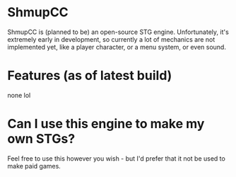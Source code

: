 # ShmupCC
ShmupCC is (planned to be) an open-source STG engine. Unfortunately, it's extremely early in development, so currently a lot of mechanics are not implemented yet, like a player character, or a menu system, or even sound.


# Features (as of latest build)
none lol

# Can I use this engine to make my own STGs?
Feel free to use this however you wish - but I'd prefer that it not be used to make paid games.
